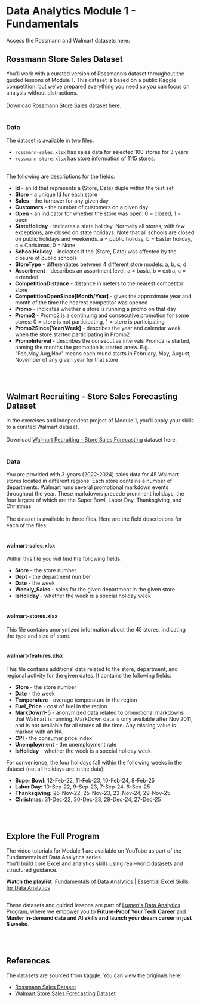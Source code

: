 # Data Analytics Module 1 - Fundamentals
Access the Rossmann and Walmart datasets here:

## Rossmann Store Sales Dataset
You’ll work with a curated version of Rossmann’s dataset throughout the guided lessons of Module 1. This dataset is based on a public Kaggle competition, but we’ve prepared everything you need so you can focus on analysis without distractions.
<br><br>Download [Rossmann Store Sales](rossmann-store-sales.zip) dataset here. 
<br><br>
### Data
The dataset is available in two files: 
- `rossmann-sales.xlsx` has sales data for selected 100 stores for 3 years
- `rossmann-store.xlsx` has store information of 1115 stores.
<br><br>

The following are descriptions for the fields:

- **Id** - an Id that represents a (Store, Date) duple within the test set
- **Store** - a unique Id for each store
- **Sales** - the turnover for any given day 
- **Customers** - the number of customers on a given day
- **Open** - an indicator for whether the store was open: 0 = closed, 1 = open
- **StateHoliday** - indicates a state holiday. Normally all stores, with few exceptions, are closed on state holidays. Note that all schools are closed on public holidays and weekends. a = public holiday, b = Easter holiday, c = Christmas, 0 = None
- **SchoolHoliday** - indicates if the (Store, Date) was affected by the closure of public schools
- **StoreType** - differentiates between 4 different store models: a, b, c, d
- **Assortment** - describes an assortment level: a = basic, b = extra, c = extended
- **CompetitionDistance** - distance in meters to the nearest competitor store
- **CompetitionOpenSince[Month/Year]** - gives the approximate year and month of the time the nearest competitor was opened
- **Promo** - indicates whether a store is running a promo on that day
- **Promo2** - Promo2 is a continuing and consecutive promotion for some stores: 0 = store is not participating, 1 = store is participating
- **Promo2Since[Year/Week]** - describes the year and calendar week when the store started participating in Promo2
- **PromoInterval** - describes the consecutive intervals Promo2 is started, naming the months the promotion is started anew. E.g. "Feb,May,Aug,Nov" means each round starts in February, May, August, November of any given year for that store

<br><br>

## Walmart Recruiting - Store Sales Forecasting Dataset
In the exercises and independent project of Module 1, you’ll apply your skills to a curated Walmart dataset. 
<br><br>Download [Walmart Recruiting - Store Sales Forecasting](walmart-store-sales.zip) dataset here. 
<br><br>
### Data
You are provided with 3-years (2022-2024) sales data for 45 Walmart stores located in different regions. Each store contains a number of departments.
Walmart runs several promotional markdown events throughout the year. These markdowns precede prominent holidays, the four largest of which are the Super Bowl, Labor Day, Thanksgiving, and Christmas. 
<br><br>
The dataset is available in three files. Here are the field descriptions for each of the files:
<br><br>
#### walmart-sales.xlsx
Within this file you will find the following fields:

- **Store** - the store number
- **Dept** - the department number
- **Date** - the week
- **Weekly_Sales** -  sales for the given department in the given store
- **IsHoliday** - whether the week is a special holiday week
<br><br>
#### walmart-stores.xlsx
This file contains anonymized information about the 45 stores, indicating the type and size of store.
<br><br>
#### walmart-features.xlsx
This file contains additional data related to the store, department, and regional activity for the given dates. It contains the following fields:

- **Store** - the store number
- **Date** - the week
- **Temperature** - average temperature in the region
- **Fuel_Price** - cost of fuel in the region
- **MarkDown1-5** - anonymized data related to promotional markdowns that Walmart is running. MarkDown data is only available after Nov 2011, and is not available for all stores all the time. Any missing value is marked with an NA.
- **CPI** - the consumer price index
- **Unemployment** - the unemployment rate
- **IsHoliday** - whether the week is a special holiday week

For convenience, the four holidays fall within the following weeks in the dataset (not all holidays are in the data):

- **Super Bowl:** 12-Feb-22, 11-Feb-23, 10-Feb-24, 8-Feb-25
- **Labor Day:** 10-Sep-22, 9-Sep-23, 7-Sep-24, 6-Sep-25
- **Thanksgiving:** 26-Nov-22, 25-Nov-23, 23-Nov-24, 29-Nov-25
- **Christmas:** 31-Dec-22, 30-Dec-23, 28-Dec-24, 27-Dec-25

<br><br>
## Explore the Full Program
The video tutorials for Module 1 are available on YouTube as part of the Fundamentals of Data Analytics series.  
You’ll build core Excel and analytics skills using real-world datasets and structured guidance.

**Watch the playlist**: [Fundamentals of Data Analytics | Essential Excel Skills for Data Analytics](https://youtube.com/playlist?list=PL8NWlkzz4LQgjzKjOslLSwBOG5FzzmCX2&si=D5AAtZT0PAqYRtgK)

## 
These datasets and guided lessons are part of [Lumen's Data Analytics Program](https://digitalmunich.com/lumen/data-analytics/), where we empower you to **Future-Proof Your Tech Career** and **Master in-demand data and AI skills and launch your dream career in just 5 weeks**.



<br><br>
## References
The datasets are sourced from kaggle. You can view the originals here:
- [Rossmann Sales Dataset](https://www.kaggle.com/competitions/rossmann-store-sales/)
- [Walmart Store Sales Forecasting Dataset](https://www.kaggle.com/competitions/walmart-recruiting-store-sales-forecasting/)
